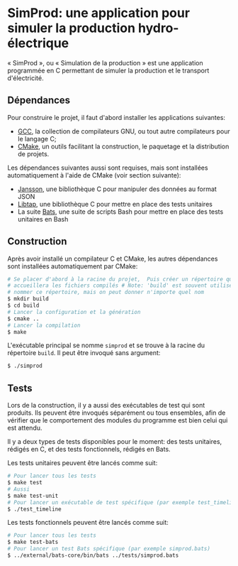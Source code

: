 # SimProd: une application pour simuler la production hydro-électrique

« SimProd », ou « Simulation de la production » est une application programmée
en C permettant de simuler la production et le transport d'électricité.

## Dépendances

Pour construire le projet, il faut d'abord installer les applications
suivantes:

* [GCC](https://gcc.gnu.org/), la collection de compilateurs GNU, ou tout autre
  compilateurs pour le langage C;
* [CMake](https://cmake.org/), un outils facilitant la construction, le
  paquetage et la distribution de projets.

Les dépendances suivantes aussi sont requises, mais sont installées
automatiquement à l'aide de CMake (voir section suivante):

* [Jansson](https://github.com/akheron/jansson), une bibliothèque C pour
  manipuler des données au format JSON
* [Libtap](https://github.com/zorgnax/libtap), une bibliothèque C pour mettre
  en place des tests unitaires
* La suite [Bats](https://bats-core.readthedocs.io/en/stable/), une
  suite de scripts Bash pour mettre en place des tests unitaires en Bash

## Construction

Après avoir installé un compilateur C et CMake, les autres dépendances sont
installées automatiquement par CMake:

```sh
# Se placer d'abord à la racine du projet,  Puis créer un répertoire qui
# accueillera les fichiers compilés # Note: 'build' est souvent utilisé pour
# nommer ce répertoire, mais on peut donner n'importe quel nom
$ mkdir build
$ cd build
# Lancer la configuration et la génération
$ cmake ..
# Lancer la compilation
$ make
```

L'exécutable principal se nomme `simprod` et se trouve à la racine du
répertoire `build`. Il peut être invoqué sans argument:

```sh
$ ./simprod
```

## Tests

Lors de la construction, il y a aussi des exécutables de test qui sont
produits. Ils peuvent être invoqués séparément ou tous ensembles, afin de
vérifier que le comportement des modules du programme est bien celui qui est
attendu.

Il y a deux types de tests disponibles pour le moment: des tests unitaires,
rédigés en C, et des tests fonctionnels, rédigés en Bats.

Les tests unitaires peuvent être lancés comme suit:

```sh
# Pour lancer tous les tests
$ make test
# Aussi
$ make test-unit
# Pour lancer un exécutable de test spécifique (par exemple test_timeline)
$ ./test_timeline
```

Les tests fonctionnels peuvent être lancés comme suit:

```sh
# Pour lancer tous les tests
$ make test-bats
# Pour lancer un test Bats spécifique (par exemple simprod.bats)
$ ../external/bats-core/bin/bats ../tests/simprod.bats
```

